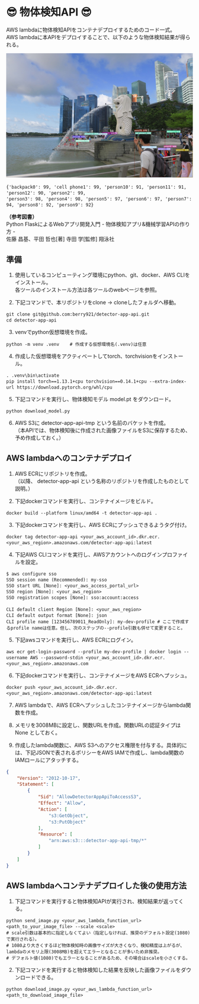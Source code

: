 # 😎 物体検知API 😎

AWS lambdaに物体検知APIをコンテナデプロイするためのコード一式。\
AWS lambdaに本APIをデプロイすることで、以下のような物体検知結果が得られる。

<img src='./marlion.jpg' alt='before' width='800px'></img>
```shell
{'backpack0': 99, 'cell phone1': 99, 'person10': 91, 'person11': 91, 'person12': 90, 'person2': 99, 
'person3': 98, 'person4': 98, 'person5': 97, 'person6': 97, 'person7': 94, 'person8': 92, 'person9': 92}
```
**（参考図書）**\
Python FlaskによるWebアプリ開発入門 - 物体検知アプリ&機械学習APIの作り方 -\
佐藤 昌基、平田 哲也[著] 寺田 学[監修] 翔泳社

## 準備

1. 使用しているコンピューティング環境にpython、git、docker、AWS CLIをインストール。\
各ツールのインストール方法は各ツールのwebページを参照。

2. 下記コマンドで、本リポジトリをclone → cloneしたフォルダへ移動。
```shell
git clone git@github.com:berry921/detector-app-api.git
cd detector-app-api
```
3. venvでpython仮想環境を作成。
```shell
python -m venv .venv    # 作成する仮想環境名(.venv)は任意
```
4. 作成した仮想環境をアクティベートしてtorch、torchvisionをインストール。
```shell
. .venv\bin\activate
pip install torch==1.13.1+cpu torchvision==0.14.1+cpu --extra-index-url https://download.pytorch.org/whl/cpu
```
5. 下記コマンドを実行し、物体検知モデル model.pt をダウンロード。
```shell
python download_model.py
```
6. AWS S3に detector-app-api-tmp という名前のバケットを作成。\
（本APIでは、物体検知後に作成された画像ファイルをS3に保存するため、予め作成しておく。）

## AWS lambdaへのコンテナデプロイ
1. AWS ECRにリポジトリを作成。\
（以降、 detector-app-api という名称のリポジトリを作成したものとして説明。）

2. 下記dockerコマンドを実行し、コンテナイメージをビルド。
```shell
docker build --platform linux/amd64 -t detector-app-api .
```
3. 下記dockerコマンドを実行し、AWS ECRにプッシュできるようタグ付け。
```shell
docker tag detector-app-api <your_aws_account_id>.dkr.ecr.<your_aws_region>.amazonaws.com/detector-app-api:latest
```
4. 下記AWS CLIコマンドを実行し、AWSアカウントへのログインプロファイルを設定。
```shell
$ aws configure sso
SSO session name (Recommended): my-sso
SSO start URL [None]: <your_aws_access_portal_url>
SSO region [None]: <your_aws_region>
SSO registration scopes [None]: sso:account:access

CLI default client Region [None]: <your_aws_region>
CLI default output format [None]: json
CLI profile name [123456789011_ReadOnly]: my-dev-profile # ここで作成するprofile nameは任意。但し、次のステップの--profile引数も併せて変更すること。
```
5. 下記awsコマンドを実行し、AWS ECRにログイン。
```shell
aws ecr get-login-password --profile my-dev-profile | docker login --username AWS --password-stdin <your_aws_account_id>.dkr.ecr.<your_aws_region>.amazonaws.com
```
6. 下記dockerコマンドを実行し、コンテナイメージをAWS ECRへプッシュ。
```shell
docker push <your_aws_account_id>.dkr.ecr.<your_aws_region>.amazonaws.com/detector-app-api:latest
```
7. AWS lambdaで、AWS ECRへプッシュしたコンテナイメージからlambda関数を作成。

8. メモリを3008MBに設定し、関数URLを作成。関数URLの認証タイプは None としておく。

9. 作成したlambda関数に、AWS S3へのアクセス権限を付与する。具体的には、下記JSONで表されるポリシーをAWS IAMで作成し、lambda関数のIAMロールにアタッチする。
```json
{
    "Version": "2012-10-17",
    "Statement": [
        {
            "Sid": "AllowDetectorAppApiToAccessS3",
            "Effect": "Allow",
            "Action": [
                "s3:GetObject",
                "s3:PutObject"
            ],
            "Resource": [
                "arn:aws:s3:::detector-app-api-tmp/*"
            ]
        }
    ]
}
```

## AWS lambdaへコンテナデプロイした後の使用方法

1. 下記コマンドを実行すると物体検知APIが実行され、検知結果が返ってくる。
```shell
python send_image.py <your_aws_lambda_function_url> <path_to_your_image_file> --scale <scale>
# scale引数は基本的に指定しなくてよい（指定しなければ、推奨のデフォルト設定(1080)で実行される）。
# 1080より大きくするほど物体検知時の画像サイズが大きくなり、検知精度は上がるが、lambdaのメモリ上限(3008MB)を超えてエラーとなることが多いため非推奨。
# デフォルト値(1080)でもエラーとなることがあるため、その場合はscaleを小さくする。
```
2. 下記コマンドを実行すると物体検知した結果を反映した画像ファイルをダウンロードできる。
```shell
python download_image.py <your_aws_lambda_function_url> <path_to_download_image_file>
```